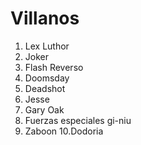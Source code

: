 
# Villanos

1. Lex Luthor
2. Joker
3. Flash Reverso
4. Doomsday
5. Deadshot
6. Jesse
7. Gary Oak
8. Fuerzas especiales gi-niu
9. Zaboon
10.Dodoria
